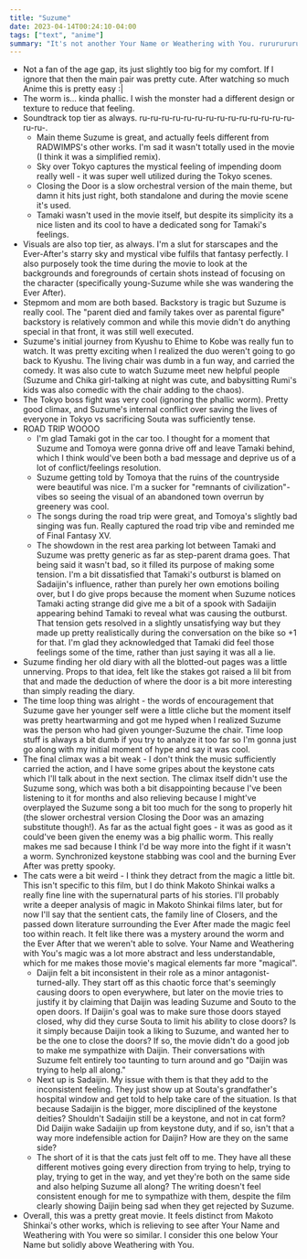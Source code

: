 ```yaml
---
title: "Suzume"
date: 2023-04-14T00:24:10-04:00
tags: ["text", "anime"]
summary: "It's not another Your Name or Weathering with You. rururururu~ 9/10"
---
```


- Not a fan of the age gap, its just slightly too big for my comfort. If I ignore that then the main pair was pretty cute. After watching so much Anime this is pretty easy :|
- The worm is... kinda phallic. I wish the monster had a different design or texture to reduce that feeling.
- Soundtrack top tier as always. ru-ru-ru-ru-ru-ru-ru-ru-ru-ru-ru-ru-ru-ru-ru-ru-.
  - Main theme Suzume is great, and actually feels different from RADWIMPS's other works. I'm sad it wasn't totally used in the movie (I think it was a simplified remix).
  - Sky over Tokyo captures the mystical feeling of impending doom really well - it was super well utilized during the Tokyo scenes.
  - Closing the Door is a slow orchestral version of the main theme, but damn it hits just right, both standalone and during the movie scene it's used.
  - Tamaki wasn't used in the movie itself, but despite its simplicity its a nice listen and its cool to have a dedicated song for Tamaki's feelings.
- Visuals are also top tier, as always. I'm a slut for starscapes and the Ever-After's starry sky and mystical vibe fulfils that fantasy perfectly. I also purposely took the time during the movie to look at the backgrounds and foregrounds of certain shots instead of focusing on the character (specifically young-Suzume while she was wandering the Ever After).
- Stepmom and mom are both based. Backstory is tragic but Suzume is really cool. The "parent died and family takes over as parental figure" backstory is relatively common and while this movie didn't do anything special in that front, it was still well executed.
- Suzume's initial journey from Kyushu to Ehime to Kobe was really fun to watch. It was pretty exciting when I realized the duo weren't going to go back to Kyushu. The living chair was dumb in a fun way, and carried the comedy. It was also cute to watch Suzume meet new helpful people (Suzume and Chika girl-talking at night was cute, and babysitting Rumi's kids was also comedic with the chair adding to the chaos).
- The Tokyo boss fight was very cool (ignoring the phallic worm). Pretty good climax, and Suzume's internal conflict over saving the lives of everyone in Tokyo vs sacrificing Souta was sufficiently tense.
- ROAD TRIP WOOOO
  - I'm glad Tamaki got in the car too. I thought for a moment that Suzume and Tomoya were gonna drive off and leave Tamaki behind, which I think would've been both a bad message and deprive us of a lot of conflict/feelings resolution.
  - Suzume getting told by Tomoya that the ruins of the countryside were beautiful was nice. I'm a sucker for "remnants of civilization"-vibes so seeing the visual of an abandoned town overrun by greenery was cool.
  - The songs during the road trip were great, and Tomoya's slightly bad singing was fun. Really captured the road trip vibe and reminded me of Final Fantasy XV.
  - The showdown in the rest area parking lot between Tamaki and Suzume was pretty generic as far as step-parent drama goes. That being said it wasn't bad, so it filled its purpose of making some tension. I'm a bit dissatisfied that Tamaki's outburst is blamed on Sadaijin's influence, rather than purely her own emotions boiling over, but I do give props because the moment when Suzume notices Tamaki acting strange did give me a bit of a spook with Sadaijin appearing behind Tamaki to reveal what was causing the outburst. That tension gets resolved in a slightly unsatisfying way but they made up pretty realistically during the conversation on the bike so +1 for that. I'm glad they acknowledged that Tamaki did feel those feelings some of the time, rather than just saying it was all a lie.
- Suzume finding her old diary with all the blotted-out pages was a little unnerving. Props to that idea, felt like the stakes got raised a lil bit from that and made the deduction of where the door is a bit more interesting than simply reading the diary.
- The time loop thing was alright - the words of encouragement that Suzume gave her younger self were a little cliche but the moment itself was pretty heartwarming and got me hyped when I realized Suzume was the person who had given younger-Suzume the chair. Time loop stuff is always a bit dumb if you try to analyze it too far so I'm gonna just go along with my initial moment of hype and say it was cool.
- The final climax was a bit weak - I don't think the music sufficiently carried the action, and I have some gripes about the keystone cats which I'll talk about in the next section. The climax itself didn't use the Suzume song, which was both a bit disappointing because I've been listening to it for months and also relieving because I might've overplayed the Suzume song a bit too much for the song to properly hit (the slower orchestral version Closing the Door was an amazing substitute though!). As far as the actual fight goes - it was as good as it could've been given the enemy was a big phallic worm. This really makes me sad because I think I'd be way more into the fight if it wasn't a worm. Synchronized keystone stabbing was cool and the burning Ever After was pretty spooky.
- The cats were a bit weird - I think they detract from the magic a little bit. This isn't specific to this film, but I do think Makoto Shinkai walks a really fine line with the supernatural parts of his stories. I'll probably write a deeper analysis of magic in Makoto Shinkai films later, but for now I'll say that the sentient cats, the family line of Closers, and the passed down literature surrounding the Ever After made the magic feel too within reach. It felt like there was a mystery around the worm and the Ever After that we weren't able to solve. Your Name and Weathering with You's magic was a lot more abstract and less understandable, which for me makes those movie's magical elements far more "magical".
  - Daijin felt a bit inconsistent in their role as a minor antagonist-turned-ally. They start off as this chaotic force that's seemingly causing doors to open everywhere, but later on the movie tries to justify it by claiming that Daijin was leading Suzume and Souto to the open doors. If Daijin's goal was to make sure those doors stayed closed, why did they curse Souta to limit his ability to close doors? Is it simply because Daijin took a liking to Suzume, and wanted her to be the one to close the doors? If so, the movie didn't do a good job to make me sympathize with Daijin. Their conversations with Suzume felt entirely too taunting to turn around and go "Daijin was trying to help all along."
  - Next up is Sadaijin. My issue with them is that they add to the inconsistent feeling. They just show up at Souta's grandfather's hospital window and get told to help take care of the situation. Is that because Sadaijin is the bigger, more disciplined of the keystone deities? Shouldn't Sadaijin still be a keystone, and not in cat form? Did Daijin wake Sadaijin up from keystone duty, and if so, isn't that a way more indefensible action for Daijin? How are they on the same side?
  - The short of it is that the cats just felt off to me. They have all these different motives going every direction from trying to help, trying to play, trying to get in the way, and yet they're both on the same side and also helping Suzume all along? The writing doesn't feel consistent enough for me to sympathize with them, despite the film clearly showing Daijin being sad when they get rejected by Suzume.
- Overall, this was a pretty great movie. It feels distinct from Makoto Shinkai's other works, which is relieving to see after Your Name and Weathering with You were so similar. I consider this one below Your Name but solidly above Weathering with You.
